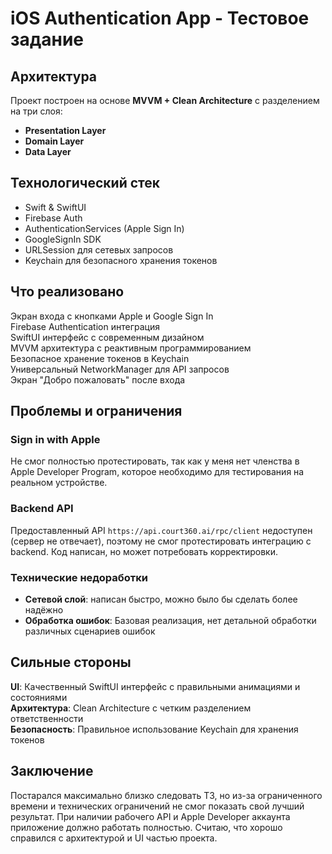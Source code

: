 # iOS Authentication App - Тестовое задание

## Архитектура

Проект построен на основе **MVVM + Clean Architecture** с разделением на три слоя:
- **Presentation Layer**
- **Domain Layer**  
- **Data Layer**

## Технологический стек

- Swift & SwiftUI
- Firebase Auth
- AuthenticationServices (Apple Sign In)
- GoogleSignIn SDK
- URLSession для сетевых запросов
- Keychain для безопасного хранения токенов

## Что реализовано

 Экран входа с кнопками Apple и Google Sign In  
 Firebase Authentication интеграция  
 SwiftUI интерфейс с современным дизайном  
 MVVM архитектура с реактивным программированием  
 Безопасное хранение токенов в Keychain  
 Универсальный NetworkManager для API запросов  
 Экран "Добро пожаловать" после входа

## Проблемы и ограничения

### Sign in with Apple
Не смог полностью протестировать, так как у меня нет членства в Apple Developer Program, которое необходимо для тестирования на реальном устройстве.

### Backend API 
Предоставленный API `https://api.court360.ai/rpc/client` недоступен (сервер не отвечает), поэтому не смог протестировать интеграцию с backend. Код написан, но может потребовать корректировки.

### Технические недоработки
- **Сетевой слой**: написан быстро, можно было бы сделать более надёжно
- **Обработка ошибок**: Базовая реализация, нет детальной обработки различных сценариев ошибок

## Сильные стороны

 **UI**: Качественный SwiftUI интерфейс с правильными анимациями и состояниями  
 **Архитектура**: Clean Architecture с четким разделением ответственности  
 **Безопасность**: Правильное использование Keychain для хранения токенов

## Заключение

Постарался максимально близко следовать ТЗ, но из-за ограниченного времени и технических ограничений не смог показать свой лучший результат. При наличии рабочего API и Apple Developer аккаунта приложение должно работать полностью. Считаю, что хорошо справился с архитектурой и UI частью проекта.
